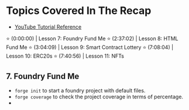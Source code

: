 # Topics Covered In The Recap
- [YouTube Tutorial Reference](https://www.youtube.com/watch?v=sas02qSFZ74)

⭐️ (0:00:00) | Lesson 7: Foundry Fund Me
⭐️ (2:37:02) | Lesson 8: HTML Fund Me
⭐️ (3:04:09) | Lesson 9: Smart Contract Lottery
⭐️ (7:08:04) | Lesson 10: ERC20s
⭐️ (7:40:56) | Lesson 11: NFTs

## 7. Foundry Fund Me
- `forge init` to start a foundry project with default files.
- `forge coverage` to check the project coverage in terms of percentage.
- 